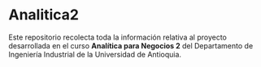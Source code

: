 # Analitica2
Este repositorio recolecta toda la información relativa al proyecto desarrollada en el curso **Analítica para Negocios 2** del Departamento de Ingeniería Industrial de la Universidad de Antioquia.
